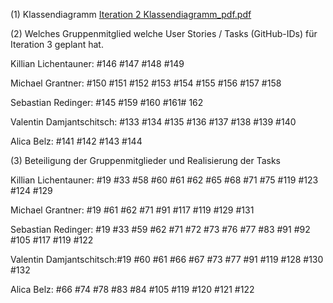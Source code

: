 
(1) Klassendiagramm
[Iteration 2 Klassendiagramm_pdf.pdf](https://github.com/se2p-se/se-memory-se21-team-23/files/6605087/Iteration.2.Klassendiagramm_pdf.pdf)





(2) Welches Gruppenmitglied welche User Stories / Tasks (GitHub-IDs) für Iteration 3 geplant hat.

Killian Lichentauner:     #146 #147 #148 #149

Michael Grantner:         #150 #151 #152 #153 #154 #155 #156 #157 #158

Sebastian Redinger:       #145 #159 #160 #161# 162

Valentin Damjantschitsch: #133 #134 #135 #136 #137 #138 #139 #140

Alica Belz:               #141 #142 #143 #144





(3) Beteiligung der Gruppenmitglieder und Realisierung der Tasks 

Killian Lichentauner:   #19 #33 #58 #60 #61 #62 #65 #68 #71 #75 #119 #123 #124 #129

Michael Grantner:       #19 #61 #62 #71 #91 #117 #119 #129 #131

Sebastian Redinger:     #19 #33 #59 #62 #71 #72 #73 #76 #77 #83 #91 #92 #105 #117 #119 #122

Valentin Damjantschitsch:#19 #60 #61 #66 #67 #73 #77 #91 #119 #128 #130 #132

Alica Belz:              #66 #74 #78 #83 #84 #105 #119 #120 #121 #122


